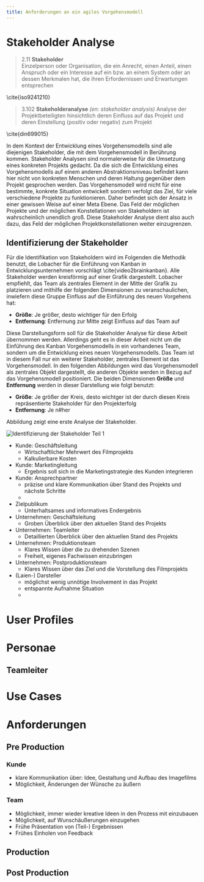 ```yaml
---
title: Anforderungen an ein agiles Vorgehensmodell
---
```


# Stakeholder Analyse




> 2.11 **Stakeholder**  
> Einzelperson oder Organisation, die ein Anrecht, einen Anteil, einen Anspruch oder ein Interesse auf ein bzw. an einem System oder an dessen Merkmalen hat, die ihren Erfordernissen und Erwartungen entsprechen

\cite{iso9241210}


> 3.102 **Stakeholderanalyse** *(en: stakeholder analysis)*
> Analyse der Projektbeteiligten hinsichtlich deren Einfluss auf das Projekt und deren Einstellung (positiv oder negativ) zum Projekt

\cite{din699015}

In dem Kontext der Entwicklung eines Vorgehensmodells sind alle diejenigen Stakeholder, die mit dem Vorgehensmodell in Berührung kommen. Stakeholder Analysen sind normalerweise für die Umsetzung eines konkreten Projekts gedacht. Da die sich die Entwicklung eines Vorgehensmodells auf einem anderen Abstraktionsniveau befindet kann hier nicht von konkreten Menschen und deren Haltung gegenüber dem Projekt gesprochen werden. Das Vorgehensmodell wird nicht für eine bestimmte, konkrete Situation entwickelt sondern verfolgt das Ziel, für viele verschiedene Projekte zu funktionieren. Daher befindet sich der Ansatz in einer gewissen Weise auf einer Meta Ebene. Das Feld der möglichen Projekte und der möglichen Konstellationen von Stakeholdern ist wahrscheinlich unendlich groß. Diese Stakeholder Analyse dient also auch dazu, das Feld der möglichen Projektkonstellationen weiter einzugrenzen.

## Identifizierung der Stakeholder

Für die Identifikation von Stakeholdern wird im Folgenden die Methodik benutzt, die Lobacher für die Einführung von Kanban in Entwicklungsunternehmen vorschlägt \cite{video2brainkanban}. Alle Stakeholder werden kreisförmig auf einer Grafik dargestellt. Lobacher empfiehlt, das Team als zentrales Element in der Mitte der Grafik zu platzieren und mithilfe der folgenden Dimensionen zu veranschaulichen, inwiefern diese Gruppe Einfluss auf die Einführung des neuen Vorgehens hat:

- **Größe**: Je größer, desto wichtiger für den Erfolg
- **Entfernung**: Entfernung zur Mitte zeigt Einfluss auf das Team auf

Diese Darstellungsform soll für die Stakeholder Analyse für diese Arbeit übernommen werden. Allerdings geht es in dieser Arbeit nicht um die Einführung des Kanban Vorgehensmodells in ein vorhandenes Team, sondern um die Entwicklung eines neuen Vorgehensmodells. Das Team ist in diesem Fall nur ein weiterer Stakeholder, zentrales Element ist das Vorgehensmodell. In den folgenden Abbildungen wird das Vorgehensmodell als zentrales Objekt dargestellt, die anderen Objekte werden in Bezug auf das Vorgehensmodell positioniert. Die beiden Dimensionen **Größe** und **Entfernung** werden in dieser Darstellung wie folgt benutzt:

- **Größe**: Je größer der Kreis, desto wichtger ist der durch diesen Kreis repräsentierte Stakeholder für den Projekterfolg
- **Entfernung**: Je n#her


Abbildung <!--TODO Referenz auf Grafik--> zeigt eine erste Analyse der Stakeholder.

![Identifizierung der Stakeholder Teil 1](https://www.lucidchart.com/publicSegments/view/559d02ad-b1a4-4316-8dc0-2a7c0a00cdd1/image.png)

<!-- Lucid Chart Link https://www.lucidchart.com/documents/edit/504b7c7a-6b4e-4eb0-9563-f6e2c8d86335? -->



- Kunde: Geschäftsleitung
	- Wirtschaftlicher Mehrwert des Filmprojekts
	- Kalkulierbare Kosten
- Kunde: Marketingleitung
	- Ergebnis soll sich in die Marketingstrategie des Kunden integrieren
- Kunde: Ansprechpartner
	- präzise und klare Kommunikation über Stand des Projekts und nächste Schritte
	- 
- Zielpublikum
	- Unterhaltsames und informatives Endergebnis
- Unternehmen: Geschäftsleitung
	- Groben Überblick über den aktuellen Stand des Projekts
- Unternehmen: Teamleiter
	- Detaillierten Überblick über den aktuellen Stand des Projekts
- Unternehmen: Produktionsteam
	- Klares Wissen über die zu drehenden Szenen
	- Freiheit, eigenes Fachwissen einzubringen
- Unternehmen: Postproduktionsteam
	- Klares Wissen über das Ziel und die Vorstellung des Filmprojekts
- (Laien-) Darsteller
	- möglichst wenig unnötige Involvement in das Projekt
	- entspannte Aufnahme Situation
	- 





# User Profiles



# Personae

## Teamleiter

# Use Cases


# Anforderungen


## Pre Production

### Kunde

- klare Kommunikation über: Idee, Gestaltung und Aufbau des Imagefilms
- Möglichkeit, Änderungen der Wünsche zu äußern



### Team

- Möglichkeit, immer wieder kreative Ideen in den Prozess mit einzubauen
- Möglichkeit, auf Wunschäußerungen einzugehen
- Frühe Präsentation von (Teil-) Ergebnissen
- Frühes Einholen von Feedback





## Production
## Post Production